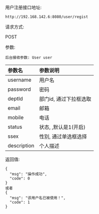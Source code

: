 用户注册接口地址:

```
http://192.168.142.6:8080/user/regist
```

请求方式:

POST

参数:

```
后台接收参数: User user
```

| 参数名 | 参数说明 |
| :--- | :--- |
| username | 用户名 |
| password | 密码 |
| deptId | 部门id, 通过下拉框选取 |
| email | 邮箱 |
| mobile | 电话 |
| status | 状态, ,默认是1\(开启\) |
| ssex | 性别, 通过单选框选择 |
| description | 个人描述 |

返回值:

```
{
  "msg": "操作成功",
  "code": 0
}
或者
{
  "msg": "该用户名已被使用！",
  "code": 1
}
```




